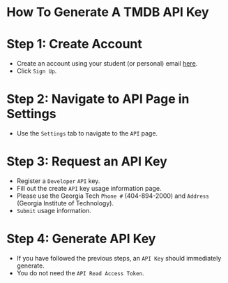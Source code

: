 # How To Generate A TMDB API Key #

# Step 1: Create Account
- Create an account using your student (or personal) email [here](https://www.themoviedb.org/signup).
- Click `Sign Up`.

# Step 2: Navigate to API Page in Settings
- Use the `Settings` tab to navigate to the `API` page.

# Step 3: Request an API Key
- Register a `Developer` `API` key.
- Fill out the create `API` key usage information page.
- Please use the Georgia Tech `Phone #` (404-894-2000) and `Address` (Georgia Institute of Technology).
- `Submit` usage information.

# Step 4: Generate API Key
- If you have followed the previous steps, an `API Key` should immediately generate.
- You do not need the `API Read Access Token`.
